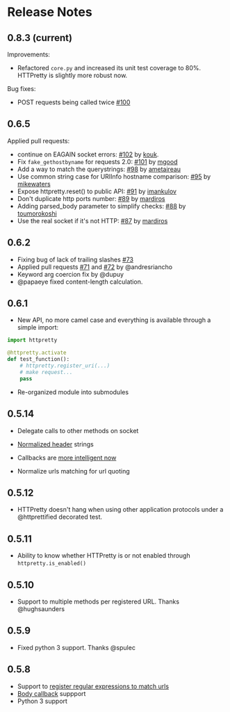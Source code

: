 # Release Notes

## 0.8.3 (current)

Improvements:

* Refactored `core.py` and increased its unit test coverage to 80%. HTTPretty is slightly more robust now.

Bug fixes:

* POST requests being called twice [#100](https://github.com/gabrielfalcao/HTTPretty/pull/100)

## 0.6.5

Applied pull requests:

* continue on EAGAIN socket errors: [#102](https://github.com/gabrielfalcao/HTTPretty/pull/102) by [kouk](http://github.com/kouk).
* Fix `fake_gethostbyname` for requests 2.0: [#101](https://github.com/gabrielfalcao/HTTPretty/pull/101) by [mgood](http://github.com/mgood)
* Add a way to match the querystrings: [#98](https://github.com/gabrielfalcao/HTTPretty/pull/98) by [ametaireau](http://github.com/ametaireau)
* Use common string case for URIInfo hostname comparison: [#95](https://github.com/gabrielfalcao/HTTPretty/pull/95) by [mikewaters](http://github.com/mikewaters)
* Expose httpretty.reset() to public API: [#91](https://github.com/gabrielfalcao/HTTPretty/pull/91) by [imankulov](http://github.com/imankulov)
* Don't duplicate http ports number: [#89](https://github.com/gabrielfalcao/HTTPretty/pull/89) by [mardiros](http://github.com/mardiros)
* Adding parsed_body parameter to simplify checks: [#88](https://github.com/gabrielfalcao/HTTPretty/pull/88) by [toumorokoshi](http://github.com/toumorokoshi)
* Use the real socket if it's not HTTP: [#87](https://github.com/gabrielfalcao/HTTPretty/pull/87) by [mardiros](http://github.com/mardiros)

## 0.6.2

* Fixing bug of lack of trailing slashes [#73](https://github.com/gabrielfalcao/HTTPretty/issues/73)
* Applied pull requests [#71](https://github.com/gabrielfalcao/HTTPretty/pull/71) and [#72](https://github.com/gabrielfalcao/HTTPretty/pull/72) by @andresriancho
* Keyword arg coercion fix by @dupuy
* @papaeye fixed content-length calculation.

## 0.6.1

* New API, no more camel case and everything is available through a simple import:

```python
import httpretty

@httpretty.activate
def test_function():
    # httpretty.register_uri(...)
    # make request...
    pass
```

* Re-organized module into submodules

## 0.5.14

* Delegate calls to other methods on socket

* [Normalized header](https://github.com/gabrielfalcao/HTTPretty/pull/49) strings

* Callbacks are [more intelligent now](https://github.com/gabrielfalcao/HTTPretty/pull/47)

* Normalize urls matching for url quoting

## 0.5.12

* HTTPretty doesn't hang when using other application protocols under
  a @httprettified decorated test.

## 0.5.11

* Ability to know whether HTTPretty is or not enabled through `httpretty.is_enabled()`

## 0.5.10

* Support to multiple methods per registered URL. Thanks @hughsaunders

## 0.5.9

* Fixed python 3 support. Thanks @spulec

## 0.5.8

* Support to [register regular expressions to match urls](#matching-regular-expressions)
* [Body callback](#dynamic-responses-through-callbacks) suppport
* Python 3 support
